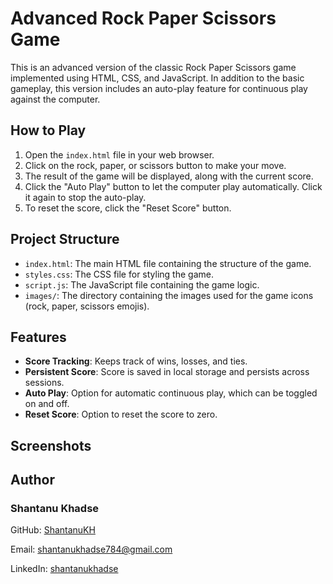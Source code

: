 # Advanced Rock Paper Scissors Game

This is an advanced version of the classic Rock Paper Scissors game implemented using HTML, CSS, and JavaScript. In addition to the basic gameplay, this version includes an auto-play feature for continuous play against the computer.

## How to Play

1. Open the `index.html` file in your web browser.
2. Click on the rock, paper, or scissors button to make your move.
3. The result of the game will be displayed, along with the current score.
4. Click the "Auto Play" button to let the computer play automatically. Click it again to stop the auto-play.
5. To reset the score, click the "Reset Score" button.

## Project Structure

- `index.html`: The main HTML file containing the structure of the game.
- `styles.css`: The CSS file for styling the game.
- `script.js`: The JavaScript file containing the game logic.
- `images/`: The directory containing the images used for the game icons (rock, paper, scissors emojis).

## Features

- **Score Tracking**: Keeps track of wins, losses, and ties.
- **Persistent Score**: Score is saved in local storage and persists across sessions.
- **Auto Play**: Option for automatic continuous play, which can be toggled on and off.
- **Reset Score**: Option to reset the score to zero.

## Screenshots


## Author

  ### Shantanu Khadse
  GitHub: [ShantanuKH](https://github.com/ShantanuKH)
  
  Email: shantanukhadse784@gmail.com  
  
  LinkedIn: [shantanukhadse](https://www.linkedin.com/in/shantanu-khadse-a62585230/)
